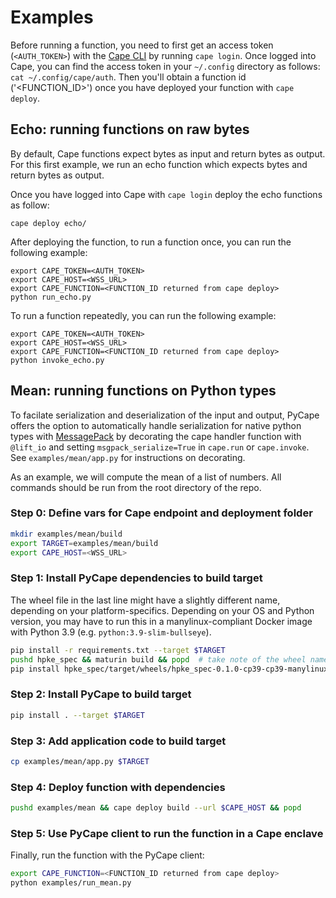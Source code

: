# Examples

Before running a function, you need to first get an access token (`<AUTH_TOKEN>`) with the [Cape CLI](https://github.com/capeprivacy/cli) by running `cape login`. Once logged into Cape, you can find the access token in your `~/.config` directory as follows: `cat ~/.config/cape/auth`. Then you'll obtain a function id ('<FUNCTION_ID>') once you have deployed your function with `cape deploy`.

## Echo: running functions on raw bytes

By default, Cape functions expect bytes as input and return bytes as output. For this first example, we run an echo function which expects bytes and return bytes as output.

Once you have logged into Cape with `cape login` deploy the echo functions as follow:
```
cape deploy echo/
```

After deploying the function, to run a function once, you can run the following example:
```
export CAPE_TOKEN=<AUTH_TOKEN>
export CAPE_HOST=<WSS_URL>
export CAPE_FUNCTION=<FUNCTION_ID returned from cape deploy>
python run_echo.py
```

To run a function repeatedly, you can run the following example:
```
export CAPE_TOKEN=<AUTH_TOKEN>
export CAPE_HOST=<WSS_URL>
export CAPE_FUNCTION=<FUNCTION_ID returned from cape deploy>
python invoke_echo.py
```

## Mean: running functions on Python types

To facilate serialization and deserialization of the input and output, PyCape offers the option to automatically handle serialization for native python types with [MessagePack](https://msgpack.org/index.html) by decorating the cape handler function with `@lift_io` and setting `msgpack_serialize=True` in `cape.run` or `cape.invoke`. See `examples/mean/app.py` for instructions on decorating.

As an example, we will compute the mean of a list of numbers. All commands should be run from the root directory of the repo.

### Step 0: Define vars for Cape endpoint and deployment folder
```sh
mkdir examples/mean/build
export TARGET=examples/mean/build
export CAPE_HOST=<WSS_URL>
```

###  Step 1: Install PyCape dependencies to build target
The wheel file in the last line might have a slightly different name, depending on your platform-specifics. Depending on your OS and Python version, you may have to run this in a manylinux-compliant Docker image with Python 3.9 (e.g. `python:3.9-slim-bullseye`).
```sh
pip install -r requirements.txt --target $TARGET
pushd hpke_spec && maturin build && popd  # take note of the wheel name in this line's output
pip install hpke_spec/target/wheels/hpke_spec-0.1.0-cp39-cp39-manylinux_2_31_x86_64.whl --target $TARGET
```

### Step 2: Install PyCape to build target
```sh
pip install . --target $TARGET
```

### Step 3: Add application code to build target
```sh
cp examples/mean/app.py $TARGET
```

### Step 4: Deploy function with dependencies
```sh
pushd examples/mean && cape deploy build --url $CAPE_HOST && popd
```

### Step 5: Use PyCape client to run the function in a Cape enclave
Finally, run the function with the PyCape client:
```sh
export CAPE_FUNCTION=<FUNCTION_ID returned from cape deploy>
python examples/run_mean.py
```
